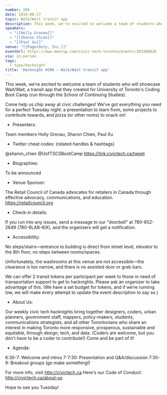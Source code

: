 ```yaml
---
number: 206
date: 2019-08-27
topic: Walk/Wait transit app
description: This week, we're excited to welcome a team of students who will showcase Wait/Wait, a transit app that they created for University of Toronto's Coding Boot Camp (run through the School of Continuing Studies).
speakers:
  - "[[Holly Gronau]]"
  - "[[Sharon Chien]]"
  - "[[Paul Xu]]"
venue: "[[PagerDuty, Inc.]]"
eventUrl: https://www.meetup.com/civic-tech-toronto/events/263368826
via: in-person
tags:
  - type/hacknight
title: 'Hacknight #206 – Walk/Wait transit app'
---
```

This week, we're excited to welcome a team of students who will showcase Wait/Wait, a transit app that they created for University of Toronto's Coding Boot Camp (run through the School of Continuing Studies).

Come help us chip away at civic challenges! We've got everything you need for a perfect Tuesday night: a presentation to learn from, some projects to contribute towards, and pizza (or other noms) to snack on!

+ Presenters:

Team members Holly Gronau, Sharon Chien, Paul Xu

+ Twitter cheat codes: (related handles & hashtags)

@sharon_chien @UofTSCSBootCamp
https://link.civictech.ca/tweet

+ Biographies:

To be announced

+ Venue Sponsor:

The Retail Council of Canada advocates for retailers in Canada through effective advocacy, communications, and education. https://retailcouncil.org

+ Check-in details:

If you run into any issues, send a message to our "doorbell" at 780-652-2649 (780-6LAB-6IX), and the organizers will get a notification.

+ Accessibility:

No steps/stairs—entrance to building is direct from street level, elevator to the 8th floor, no steps between rooms/spaces.

Unfortunately, the washrooms at this venue are not accessible—the clearance is too narrow, and there is no assisted door or grab bars.

We can offer 2 transit tokens per participant per week to those in need of transportation support to get to hacknights. Please ask an organizer to take advantage of this. (We have a set budget for tokens, and if we’re running low, we will make every attempt to update the event description to say so.)

+ About Us:

Our weekly civic tech hacknights bring together designers, coders, urban planners, government staff, mappers, policy-makers, students, communications strategists, and all other Torontonians who share an interest in making Toronto more responsive, prosperous, sustainable and equitable, through design, tech, and data. (Coders are welcome, but you don’t have to be a coder to contribute!) Come and be part of it!

+ Agenda:

6:30-7: Welcome and intros
7-7:30: Presentation and Q&A/discussion
7:30-9: Breakout groups (go make something!)

For more info, visit http://civictech.ca
Here's our Code of Conduct: http://civictech.ca/about-us

Hope to see you Tuesday!